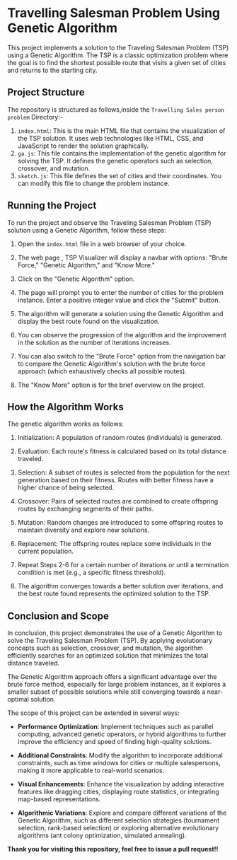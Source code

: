 # Travelling Salesman Problem Using Genetic Algorithm
This project implements a solution to the Traveling Salesman Problem (TSP) using a Genetic Algorithm. The TSP is a classic optimization problem where the goal is to find the shortest possible route that visits a given set of cities and returns to the starting city.


## Project Structure

The repository is structured as follows,inside the `Travelling Sales person problem` Directory:-
1. `index.html`: This is the main HTML file that contains the visualization of the TSP solution. It uses web technologies like HTML, CSS, and JavaScript to render the solution graphically.
2. `ga.js`: This file contains the implementation of the genetic algorithm for solving the TSP. It defines the genetic operators such as selection, crossover, and mutation.
3. `sketch.js`: This file defines the set of cities and their coordinates. You can modify this file to change the problem instance.

## Running the Project

To run the project and observe the Traveling Salesman Problem (TSP) solution using a Genetic Algorithm, follow these steps:

1. Open the `index.html` file in a web browser of your choice.

2. The web page , TSP Visualizer will display a navbar with options: "Brute Force," "Genetic Algorithm," and "Know More."

3. Click on the "Genetic Algorithm" option.

4. The page will prompt you to enter the number of cities for the problem instance. Enter a positive integer value and click the "Submit" button.

5. The algorithm will generate a solution using the Genetic Algorithm and display the best route found on the visualization.

6. You can observe the progression of the algorithm and the improvement in the solution as the number of iterations increases.

7. You can also switch to the "Brute Force" option from the navigation bar to compare the Genetic Algorithm's solution with the brute force approach (which exhaustively checks all possible routes).

8. The "Know More" option is for the brief overview on the project.


## How the Algorithm Works

The genetic algorithm works as follows:

1. Initialization: A population of random routes (individuals) is generated.

2. Evaluation: Each route's fitness is calculated based on its total distance traveled.

3. Selection: A subset of routes is selected from the population for the next generation based on their fitness. Routes with better fitness have a higher chance of being selected.

4. Crossover: Pairs of selected routes are combined to create offspring routes by exchanging segments of their paths.

5. Mutation: Random changes are introduced to some offspring routes to maintain diversity and explore new solutions.

6. Replacement: The offspring routes replace some individuals in the current population.

7. Repeat Steps 2-6 for a certain number of iterations or until a termination condition is met (e.g., a specific fitness threshold).

8. The algorithm converges towards a better solution over iterations, and the best route found represents the optimized solution to the TSP.

## Conclusion and Scope

In conclusion, this project demonstrates the use of a Genetic Algorithm to solve the Traveling Salesman Problem (TSP). By applying evolutionary concepts such as selection, crossover, and mutation, the algorithm efficiently searches for an optimized solution that minimizes the total distance traveled.

The Genetic Algorithm approach offers a significant advantage over the brute force method, especially for large problem instances, as it explores a smaller subset of possible solutions while still converging towards a near-optimal solution.

The scope of this project can be extended in several ways:

- **Performance Optimization**: Implement techniques such as parallel computing, advanced genetic operators, or hybrid algorithms to further improve the efficiency and speed of finding high-quality solutions.

- **Additional Constraints**: Modify the algorithm to incorporate additional constraints, such as time windows for cities or multiple salespersons, making it more applicable to real-world scenarios.

- **Visual Enhancements**: Enhance the visualization by adding interactive features like dragging cities, displaying route statistics, or integrating map-based representations.

- **Algorithmic Variations**: Explore and compare different variations of the Genetic Algorithm, such as different selection strategies (tournament selection, rank-based selection) or exploring alternative evolutionary algorithms (ant colony optimization, simulated annealing).

**Thank you for visiting this repository, feel free to issue a pull request!!**



